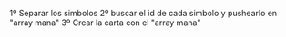 1º Separar los simbolos
2º buscar el id de cada simbolo y pushearlo en "array mana"
3º Crear la carta con el "array mana"

